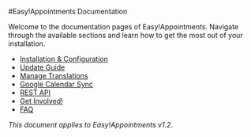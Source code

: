 #Easy!Appointments Documentation

Welcome to the documentation pages of Easy!Appointments. Navigate through the available sections and learn how to get the most out of your installation. 

- [Installation & Configuration](doc/installation-guide-md)
- [Update Guide](doc/update-guide.md)
- [Manage Translations](doc/manage-translations.md)
- [Google Calendar Sync](doc/google-calendar-sync.md)
- [REST API](doc/rest-api.md)
- [Get Involved!](doc/get-involved.md)
- [FAQ](doc/faq.md)

*This document applies to Easy!Appointments v1.2*.
